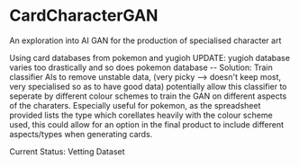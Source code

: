 # CardCharacterGAN
 An exploration into AI GAN for the production of specialised character art

Using card databases from pokemon and yugioh
UPDATE: yugioh database varies too drastically and so does pokemon database
-- Solution:
Train classifier AIs to remove unstable data, (very picky --> doesn't keep most, very specialised so as to have good data) potentially allow this classifier to seperate by different colour schemes to train the GAN on different aspects of the charaters. Especially useful for pokemon, as the spreadsheet provided lists the type which corellates heavily with the colour scheme used, this could allow for an option in the final product to include different aspects/types when generating cards.

Current Status: Vetting Dataset
